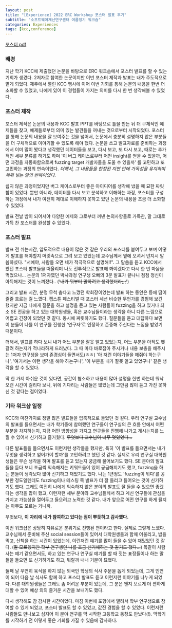 ```yaml
---
layout: post
title: "[Experience] 2022 ERC Workshop 포스터 발표 후기"
subtitle: "소프트웨어재난연구센터 여름정기 워크숍"
categories: Experiences
tags: [kcc,conference]
---
```


[포스터 pdf](/assets/resources/erc22-poster.pdf)

### 배경

지난 학기 KCC에 제출했던 논문을 바탕으로 ERC 워크숍에서 포스터 발표를 할 수 있는 기회가 생겼다. 2저자로 참여한 논문이지만 이번 포스터 제작과 발표는 내가 주도적으로 맡게 되었다. 제주에서 열린 KCC 행사에 이어 이번 기회를 통해 논문의 내용을 한번 더 소화할 수 있었고, 나에게 있어 이 경험들이 가지는 의미를 다시 한 번 생각해볼 수 있었다.

### 포스터 제작

포스터 제작은 논문의 내용과 KCC 발표 PPT를 바탕으로 틀을 만든 뒤 더 구체적인 예제들을 찾고, 예제들로부터 의미 있는 발견들을 꺼내는 것으로부터 시작되었다. 포스터를 통해 논문의 내용을 잘 보여주는 것을 넘어서, 논문에서 충분히 설명하지 않은 부분들을 더 구체적으로 이야기할 수 있도록 해야 했다. 논문을 쓰고 발표자료를 준비하는 과정에서 이미 많이 봤다고 생각했던 데이터들을 보고, 다시 보고, 또 다시 보고, 때로는 추가적인 세부 분류를 하기도 하며 '이 버그 케이스로부터 어떤 insight를 얻을 수 있을까, 어떤 과정을 자동화함으로써 fuzzing target 개발자들을 도울 수 있을까' 를 고민하고 또 고민하는 과정의 연속이었다. *더해서, 그 내용들을 한정된 지면 안에 가독성을 유지하며 채워 넣는 일의 반복이었다.*

쉽지 않은 과정이었지만 버그 케이스로부터 좋은 아이디어를 생각해 냈을 때 묘한 짜릿함이 있었다. 뿐만 아니라, 데이터를 다시 보고 분석하고 이해하는 과정, 포스터를 구성하는 과정에서 내가 여전히 제대로 이해하지 못하고 있던 논문의 내용을 조금 더 소화할 수 있었다.

발표 전날 밤이 되어서야 다양한 예제와 그로부터 꺼낸 논의사항들로 가득찬, 말 그대로 가득 찬 포스터를 완성할 수 있었다.

### 포스터 발표

발표 전 쉬는시간, 압도적으로 내용이 많은 것 같은 우리의 포스터를 붙여두고 보며 어떻게 발표를 해야할지 머릿속으로 그려 보고 있었는데 교수님께서 옆에 오셔서 넌지시 말씀하셨다. "서예야, 사람들 오면 네가 적극적으로 설명해!!". 그 말씀을 듣고 KCC에서 봤던 포스터 발표들을 떠올리며 나도 전투적으로 발표해 봐야겠다고 다시 한 번 마음을 먹었으나... 논문의 1저자였던 박사과정 연구생 오빠의 3분 발표가 끝나니 점점 정신이 아득해지는 것이 느껴졌다.. (~~'내가 뭐부터 말하려고 생각했더라;;;'~~)

그리고 발표 시간, 분명 무척 춥다고 느꼈던 학회장이었는데 발표 하는 동안은 등에 땀이 줄줄 흐르는 걸 느꼈다. 캡스톤 페스티벌 때 포스터 세션 비슷한 무언가를 경험해 보긴 했지만 지금 나에게 질문을 하고 설명을 듣고 있는 사람들이 fuzzing을 하고 있거나 최소 SE 전공을 하고 있는 대학원생들, 혹은 교수님들이라는 생각을 하니 다른 느낌으로 어렵고 긴장이 되었던 것 같다. 동시에 짜릿하기도 했다. 질문들을 듣고 대답하다 보면 이 분들이 나를 이 연구를 진행한 '연구자'로 인정하고 존중해 주신다는 느낌을 받았기 때문이다.

더해서, 발표를 하다 보니 내가 어느 부분을 잘못 알고 있었는지, 어느 부분을 아직도 헷갈려 하는지가 적나라하게 드러났다. 그 때 마다 바로잡아 주시거나 내용 보충을 해주시는 1저자 연구생을 보며 존경심이 들면서도(ㅎㅎ) '아 저런 이야기들을 해줘야 하는구나', '여기서는 이런 생각을 해야 하는구나', '이 부분을 내가 잘못 알고 있었구나' 같은 생각을 할 수 있었다.

딱 한 가지 아쉬운 것이 있다면, 공간이 협소하고 내용이 많아 설명을 한번 하는데 워낙 오랜 시간이 걸리다 보니, 뒤에 기다리는 사람들은 많았는데 그만큼 많이 듣고 가진 못하신 것 같다는 점이었다.

### 기타 워크샵 일정

KCC와 마찬가지로 정말 많은 발표들을 압축적으로 들었던 것 같다. 우리 연구실 교수님의 발표를 들으면서는 내가 학기중에 참여했던 연구들이 연구실의 큰 흐름 안에서 어떤 부분을 차지하는지, 지금 어떤 방향성을 가지고 연구들을 진행해 나가고 계시는지를 느낄 수 있어서 신기하고 즐거웠다. ~~무엇보다 교수님이 너무 멋있었다...~~

다른 발표들을 들으면서도 이런저런 생각들을 했지만, 특히 '이 발표를 들으면서는 내가 무엇을 생각하고 얻어가야 할까'를 고민하려고 했던 것 같다. 실제로 우리 연구실 대학원생들은 무슨 생각을 하며 발표를 듣고 있는지 궁금해 물어보기도 했다. SE 분야의 발표들을 듣다 보니 조금씩 익숙해지는 키워드들이 있어 궁금해지기도 했고, fuzzing을 하는 분들이 생각보다 많아 신기하고 재밌기도 했다. 나는 1년정도 'fuzzing이 뭐다'를 공부한 정도일텐데도 fuzzing이나 테스팅 쪽 발표가 더 잘 들리고 들어오는 것이 신기하기도 했다. 그래도 여전히 나에게 익숙하지 않은 분야의 발표도 잘 들을 수 있으면 좋겠다는 생각을 많이 했고, 이런저런 세부 분야와 교수님들께서 하고 계신 연구들에 관심을 가지고 가능성을 열어두고 들으려고 노력한 것 같다. 내가 앞으로 어떤 연구를 하게 될지는 아무도 모르는 거니까.

무엇보다, **이 자리에 내가 참여하고 있다는 점이 뿌듯하고 감사했다.**

이번 워크샵은 상당히 자유로운 분위기로 진행된 편이라고 한다. 실제로 그렇게 느꼈다. 교수님께서 준비해 주신 social session들이 있어서 대학원생들과 함께 어울리고, 밥을 먹고, 산책을 하는 시간이 있었는데, 이런저런 얘기를 많이 들을 수 있어 재밌었던 것 같다. (~~잘 모르겠지만 학부 연구생인 나를 조금 신기해하는 것 같기도 했다...~~) 똑같이 사람 사는 얘기 같으면서도, 하고 있는 연구나 연구실 얘기를 할 때 짓는 표정들이나 하는 말들을 들으면 또 신기하기도 하고, 뭐랄까 내내 기분이 묘했다.

둘째 날 우연히 육식을 하지 않는 외국인 학생의 식사 주문을 돕게 되었는데, 그게 인연이 되어 다음 날 식사도 함께 하고 포스터 발표도 듣고 이런저런 이야기를 나누게 되었다. 다른 대학원생들은 그래도 좀 어려운 부분이 있는데, 그 분은 왠지 모르게 더 편하게 대할 수 있어 예상 외의 즐거운 시간을 보내기도 했다.

다시 생각해도 참 감사한 시간이었다. 마침 이번에 포항에서 열려서 학부 연구생으로 참여할 수 있게 되었고, 포스터 발표도 할 수 있었고, 값진 경험을 할 수 있었다. 이런저런 사람들도 만나보고 심지어 이 분야 연구를 막 시작한 고등학교 동창도 만났다(!). 막학기를 시작하기 전 이렇게 좋은 기회를 가질 수 있음에 감사하다.